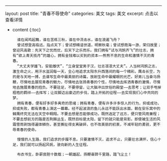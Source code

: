 ---
layout: post
title:  "青春不辱使命"
categories: 美文
tags:  美文
excerpt: 点击以查看详情

* content
{:toc}

		谁在闻鸡起舞，谁在苦练三秋，谁在中流击水，谁在浪遏飞舟？
		曾试想登高临远，指点天下；曾试想精谙世道，明察秋毫；曾试想商海一游，荣归故里；曾迎风高歌：先天下之忧而优，后天下之乐而乐。我们拥有“试与鸿鹄齐飞”的壮志，拥有“欲上青天揽月”的雄心，拥有金钱难以买到的资本——熊熊不息的生命和激情不灭的青春。
		“大丈夫学雄飞，安能雌伏”，“立身堂堂男子汉，壮志凛凛大丈夫”。人当树鸿鹄之志，激生命之火，用汗水滋润每一天，全心地追求太阳东升西落间的每一个精彩。鹰击长空，为的是与天地一搏，去谱写生命中最美丽的诗篇，放射生命中最耀眼的光芒。好男儿当奋马扬鞭，尽情地去展现青春的魅力，尽情地去张扬青春的个性，尽情地去挥洒青春的激情，尽情地去施展青春的抱负。不要驻足，不要停留，让大脑冲出世俗的殿堂——去思考；让双手甩掉桎梏的羁绊——去挥写；让双脚迈出豪迈的步伐，踏上开拓的征程——去实现我们心中共同的梦。
		拥有青春，便有好多好多离奇的思绪；拥有青春，便有许多许多惊人的行为，抑或成功，抑或失败，都有青春上演这一幕幕。经不起波浪的鱼儿永远不能跃出水面，赖在安乐窝中的雠鹰终究无法在天空中翱翔。不要去想是否能够成功，既然选定了远方，便只管风雨兼程；不要去想前方的路是否荆棘丛生，既然目标是太阳，留下的就只能是背影。即使被生活的风霜雪雨剥蚀得遍体鳞伤，甚至撕扯得支离破碎，也不改美丽的初衷，不减年轻的勇锐，更不辱青春的使命。
        
		慢慢的人生路，我们追求的步履不息。只要激情不灭，追求不止，只要壮志满怀，信心十足，我们就可以扬起风帆，驶向新的人生征程。
        
		布衣书生，卧薪尝胆十数载；一朝雄起，扬鞭奋蹄千里路，踏飞尘土！
		
		
		